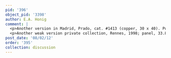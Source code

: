```yaml
---
pid: '396'
object_pid: '3398'
author: E.A. Honig
comment: |
  <p>Another version in Madrid, Prado, cat. #1413 (copper, 30 x 40). Published by J.M. Gonzalez de Zarate in Archivo Espanol de Arte 62 (1989) pp. 354-359, fig. 21. wiki page although I doubt Jan's involvement in these. </p>
  <p>Another weak version private collection, Rennes, 1998; panel, 33.8 x 45.7. Photo RKD.</p>
post_date: '08/02/12'
order: '395'
collection: discussion
---
```

